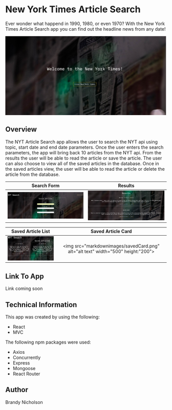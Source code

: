 
# **New York Times Article Search**
Ever wonder what happend in 1990, 1980, or even 1970? With the New York Times Article Search app you can find out the headline news from any date!  

![NYT](markdownimages/landing.png)

## **Overview**
The NYT Article Search app allows the user to search the NYT api using topic, start date and end date parameters.  Once the user enters the search parameters, the app will bring back 10 articles from the NYT api.  From the results the user will be able to read the article or save the article.  The user can also choose to view all of the saved articles in the database.  Once in the saved articles view, the user will be able to read the article or delete the article from the database.

 Search Form               |  Results
:-------------------------:|:-------------------------:
<img src="markdownimages/NYTReact.png" alt="alt text" width="500" >  |    <img src="markdownimages/results.png" alt="alt text" width="500">

Saved Article List         |  Saved Article Card
:-------------------------:|:-------------------------:
<img src="markdownimages/saved.png" alt="alt text" width="500" >  |    <img src="markdownimages/savedCard.png" alt="alt text" width="500" height:"200">
 
   

## **Link To App**
Link coming soon


## **Technical Information**
This app was created by using the following:

* React
* MVC

The following npm packages were used:
* Axios
* Concurrently
* Express
* Mongoose
* React Router

## **Author**
Brandy Nicholson
